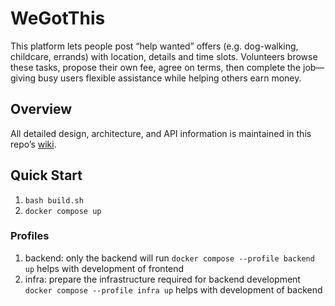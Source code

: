 # WeGotThis
This platform lets people post “help wanted” offers (e.g. dog-walking, childcare, errands) with location, details and time slots. Volunteers browse these tasks, propose their own fee, agree on terms, then complete the job—giving busy users flexible assistance while helping others earn money.

## Overview
All detailed design, architecture, and API information is maintained in this repo’s [wiki](https://github.com/hafizsheetab/ASE-Project-WeGotThis/wiki).  

## Quick Start
1. `bash build.sh`
2. `docker compose up` 
### Profiles
1. backend: only the backend will run  `docker compose --profile backend up` helps with development of frontend
2. infra: prepare the infrastructure required for backend development `docker compose --profile infra up` helps with development of backend

